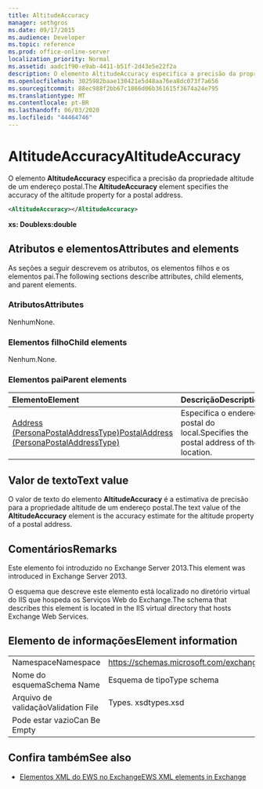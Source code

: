 ```yaml
---
title: AltitudeAccuracy
manager: sethgros
ms.date: 09/17/2015
ms.audience: Developer
ms.topic: reference
ms.prod: office-online-server
localization_priority: Normal
ms.assetid: aadc1f90-e9ab-4411-b51f-2d43e5e22f2a
description: O elemento AltitudeAccuracy especifica a precisão da propriedade altitude de um endereço postal.
ms.openlocfilehash: 3025982baae130421e5d48aa76ea8dc073f7a656
ms.sourcegitcommit: 88ec988f2bb67c1866d06b361615f3674a24e795
ms.translationtype: MT
ms.contentlocale: pt-BR
ms.lasthandoff: 06/03/2020
ms.locfileid: "44464746"
---
```

# <a name="altitudeaccuracy"></a><span data-ttu-id="5a963-103">AltitudeAccuracy</span><span class="sxs-lookup"><span data-stu-id="5a963-103">AltitudeAccuracy</span></span>

<span data-ttu-id="5a963-104">O elemento **AltitudeAccuracy** especifica a precisão da propriedade altitude de um endereço postal.</span><span class="sxs-lookup"><span data-stu-id="5a963-104">The **AltitudeAccuracy** element specifies the accuracy of the altitude property for a postal address.</span></span> 
  
```XML
<AltitudeAccuracy></AltitudeAccuracy>
```

 <span data-ttu-id="5a963-105">**xs: Double**</span><span class="sxs-lookup"><span data-stu-id="5a963-105">**xs:double**</span></span>
## <a name="attributes-and-elements"></a><span data-ttu-id="5a963-106">Atributos e elementos</span><span class="sxs-lookup"><span data-stu-id="5a963-106">Attributes and elements</span></span>

<span data-ttu-id="5a963-107">As seções a seguir descrevem os atributos, os elementos filhos e os elementos pai.</span><span class="sxs-lookup"><span data-stu-id="5a963-107">The following sections describe attributes, child elements, and parent elements.</span></span>
  
### <a name="attributes"></a><span data-ttu-id="5a963-108">Atributos</span><span class="sxs-lookup"><span data-stu-id="5a963-108">Attributes</span></span>

<span data-ttu-id="5a963-109">Nenhum</span><span class="sxs-lookup"><span data-stu-id="5a963-109">None.</span></span>
  
### <a name="child-elements"></a><span data-ttu-id="5a963-110">Elementos filho</span><span class="sxs-lookup"><span data-stu-id="5a963-110">Child elements</span></span>

<span data-ttu-id="5a963-111">Nenhum.</span><span class="sxs-lookup"><span data-stu-id="5a963-111">None.</span></span>
  
### <a name="parent-elements"></a><span data-ttu-id="5a963-112">Elementos pai</span><span class="sxs-lookup"><span data-stu-id="5a963-112">Parent elements</span></span>

|<span data-ttu-id="5a963-113">**Elemento**</span><span class="sxs-lookup"><span data-stu-id="5a963-113">**Element**</span></span>|<span data-ttu-id="5a963-114">**Descrição**</span><span class="sxs-lookup"><span data-stu-id="5a963-114">**Description**</span></span>|
|:-----|:-----|
|[<span data-ttu-id="5a963-115">Address (PersonaPostalAddressType)</span><span class="sxs-lookup"><span data-stu-id="5a963-115">PostalAddress (PersonaPostalAddressType)</span></span>](postaladdress-personapostaladdresstype.md) <br/> |<span data-ttu-id="5a963-116">Especifica o endereço postal do local.</span><span class="sxs-lookup"><span data-stu-id="5a963-116">Specifies the postal address of the location.</span></span>  <br/> |
   
## <a name="text-value"></a><span data-ttu-id="5a963-117">Valor de texto</span><span class="sxs-lookup"><span data-stu-id="5a963-117">Text value</span></span>

<span data-ttu-id="5a963-118">O valor de texto do elemento **AltitudeAccuracy** é a estimativa de precisão para a propriedade altitude de um endereço postal.</span><span class="sxs-lookup"><span data-stu-id="5a963-118">The text value of the **AltitudeAccuracy** element is the accuracy estimate for the altitude property of a postal address.</span></span> 
  
## <a name="remarks"></a><span data-ttu-id="5a963-119">Comentários</span><span class="sxs-lookup"><span data-stu-id="5a963-119">Remarks</span></span>

<span data-ttu-id="5a963-120">Este elemento foi introduzido no Exchange Server 2013.</span><span class="sxs-lookup"><span data-stu-id="5a963-120">This element was introduced in Exchange Server 2013.</span></span>
  
<span data-ttu-id="5a963-121">O esquema que descreve este elemento está localizado no diretório virtual do IIS que hospeda os Serviços Web do Exchange.</span><span class="sxs-lookup"><span data-stu-id="5a963-121">The schema that describes this element is located in the IIS virtual directory that hosts Exchange Web Services.</span></span>
  
## <a name="element-information"></a><span data-ttu-id="5a963-122">Elemento de informações</span><span class="sxs-lookup"><span data-stu-id="5a963-122">Element information</span></span>

|||
|:-----|:-----|
|<span data-ttu-id="5a963-123">Namespace</span><span class="sxs-lookup"><span data-stu-id="5a963-123">Namespace</span></span>  <br/> |https://schemas.microsoft.com/exchange/services/2006/types  <br/> |
|<span data-ttu-id="5a963-124">Nome do esquema</span><span class="sxs-lookup"><span data-stu-id="5a963-124">Schema Name</span></span>  <br/> |<span data-ttu-id="5a963-125">Esquema de tipo</span><span class="sxs-lookup"><span data-stu-id="5a963-125">Type schema</span></span>  <br/> |
|<span data-ttu-id="5a963-126">Arquivo de validação</span><span class="sxs-lookup"><span data-stu-id="5a963-126">Validation File</span></span>  <br/> |<span data-ttu-id="5a963-127">Types. xsd</span><span class="sxs-lookup"><span data-stu-id="5a963-127">types.xsd</span></span>  <br/> |
|<span data-ttu-id="5a963-128">Pode estar vazio</span><span class="sxs-lookup"><span data-stu-id="5a963-128">Can Be Empty</span></span>  <br/> ||
   
## <a name="see-also"></a><span data-ttu-id="5a963-129">Confira também</span><span class="sxs-lookup"><span data-stu-id="5a963-129">See also</span></span>

- [<span data-ttu-id="5a963-130">Elementos XML do EWS no Exchange</span><span class="sxs-lookup"><span data-stu-id="5a963-130">EWS XML elements in Exchange</span></span>](ews-xml-elements-in-exchange.md)


